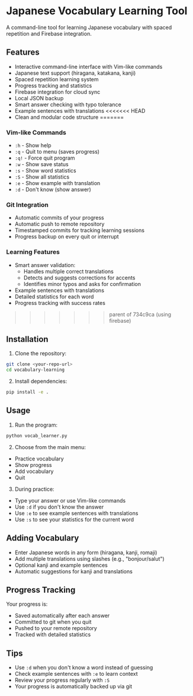 # Japanese Vocabulary Learning Tool

A command-line tool for learning Japanese vocabulary with spaced repetition and Firebase integration.

## Features

- Interactive command-line interface with Vim-like commands
- Japanese text support (hiragana, katakana, kanji)
- Spaced repetition learning system
- Progress tracking and statistics
- Firebase integration for cloud sync
- Local JSON backup
- Smart answer checking with typo tolerance
- Example sentences with translations
<<<<<<< HEAD
- Clean and modular code structure
=======

### Vim-like Commands
- `:h` - Show help
- `:q` - Quit to menu (saves progress)
- `:q!` - Force quit program
- `:w` - Show save status
- `:s` - Show word statistics
- `:S` - Show all statistics
- `:e` - Show example with translation
- `:d` - Don't know (show answer)

### Git Integration
- Automatic commits of your progress
- Automatic push to remote repository
- Timestamped commits for tracking learning sessions
- Progress backup on every quit or interrupt

### Learning Features
- Smart answer validation:
  - Handles multiple correct translations
  - Detects and suggests corrections for accents
  - Identifies minor typos and asks for confirmation
- Example sentences with translations
- Detailed statistics for each word
- Progress tracking with success rates
>>>>>>> parent of 734c9ca (using firebase)

## Installation

1. Clone the repository:
```bash
git clone <your-repo-url>
cd vocabulary-learning
```

2. Install dependencies:
```bash
pip install -e .
```

## Usage

1. Run the program:
```bash
python vocab_learner.py
```

2. Choose from the main menu:
- Practice vocabulary
- Show progress
- Add vocabulary
- Quit

3. During practice:
- Type your answer or use Vim-like commands
- Use `:d` if you don't know the answer
- Use `:e` to see example sentences with translations
- Use `:s` to see your statistics for the current word

## Adding Vocabulary

- Enter Japanese words in any form (hiragana, kanji, romaji)
- Add multiple translations using slashes (e.g., "bonjour/salut")
- Optional kanji and example sentences
- Automatic suggestions for kanji and translations

## Progress Tracking

Your progress is:
- Saved automatically after each answer
- Committed to git when you quit
- Pushed to your remote repository
- Tracked with detailed statistics

## Tips

- Use `:d` when you don't know a word instead of guessing
- Check example sentences with `:e` to learn context
- Review your progress regularly with `:S`
- Your progress is automatically backed up via git